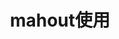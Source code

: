 ---
layout: post
title: mahout使用
description: mahout基本使用，聚类，推荐，及文件格式解析
tags: [mahout, kmeans, hadoop]
image:
  background: triangular.png
comments: true
share: true
---
